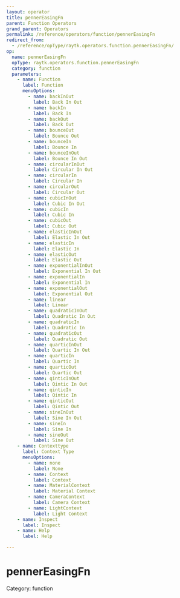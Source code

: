 ```yaml
---
layout: operator
title: pennerEasingFn
parent: Function Operators
grand_parent: Operators
permalink: /reference/operators/function/pennerEasingFn
redirect_from:
  - /reference/opType/raytk.operators.function.pennerEasingFn/
op:
  name: pennerEasingFn
  opType: raytk.operators.function.pennerEasingFn
  category: function
  parameters:
    - name: Function
      label: Function
      menuOptions:
        - name: backInOut
          label: Back In Out
        - name: backIn
          label: Back In
        - name: backOut
          label: Back Out
        - name: bounceOut
          label: Bounce Out
        - name: bounceIn
          label: Bounce In
        - name: bounceInOut
          label: Bounce In Out
        - name: circularInOut
          label: Circular In Out
        - name: circularIn
          label: Circular In
        - name: circularOut
          label: Circular Out
        - name: cubicInOut
          label: Cubic In Out
        - name: cubicIn
          label: Cubic In
        - name: cubicOut
          label: Cubic Out
        - name: elasticInOut
          label: Elastic In Out
        - name: elasticIn
          label: Elastic In
        - name: elasticOut
          label: Elastic Out
        - name: exponentialInOut
          label: Exponential In Out
        - name: exponentialIn
          label: Exponential In
        - name: exponentialOut
          label: Exponential Out
        - name: linear
          label: Linear 
        - name: quadraticInOut
          label: Quadratic In Out
        - name: quadraticIn
          label: Quadratic In
        - name: quadraticOut
          label: Quadratic Out
        - name: quarticInOut
          label: Quartic In Out
        - name: quarticIn
          label: Quartic In
        - name: quarticOut
          label: Quartic Out
        - name: qinticInOut
          label: Qintic In Out
        - name: qinticIn
          label: Qintic In
        - name: qinticOut
          label: Qintic Out
        - name: sineInOut
          label: Sine In Out
        - name: sineIn
          label: Sine In
        - name: sineOut
          label: Sine Out
    - name: Contexttype
      label: Context Type
      menuOptions:
        - name: none
          label: None
        - name: Context
          label: Context
        - name: MaterialContext
          label: Material Context
        - name: CameraContext
          label: Camera Context
        - name: LightContext
          label: Light Context
    - name: Inspect
      label: Inspect
    - name: Help
      label: Help

---
```


# pennerEasingFn

Category: function

